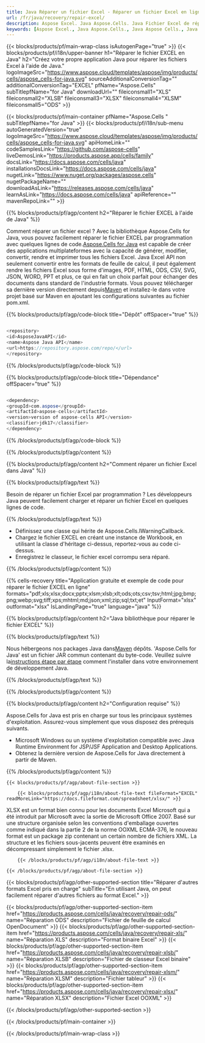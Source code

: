 ```yaml
---
title: Java Réparer un fichier Excel - Réparer un fichier Excel en ligne gratuitement
url: /fr/java/recovery/repair-excel/ 
description: Aspose Excel. Java Aspose.Cells. Java Fichier Excel de réparation. Outil de réparation Excel en ligne gratuit. Réparer un fichier excel corrompu. Récupérez un fichier Excel corrompu dans l'application Java.
keywords: [Aspose Excel., Java Aspose.Cells., Java Aspose Cells., Java Repair excel file., Free Online Repair a corrupted excel file., Java Recover excel file.]
---
```

{{< blocks/products/pf/main-wrap-class isAutogenPage="true" >}}
{{< blocks/products/pf/i18n/upper-banner h1="Réparer le fichier EXCEL en Java" h2="Créez votre propre application Java pour réparer les fichiers Excel à l\'aide de Java." logoImageSrc="https://www.aspose.cloud/templates/aspose/img/products/cells/aspose_cells-for-java.svg" sourceAdditionalConversionTag="" additionalConversionTag="EXCEL" pfName="Aspose.Cells" subTitlepfName="for Java" downloadUrl="" fileiconsmall1="XLS" fileiconsmall2="XLSB" fileiconsmall3="XLSX" fileiconsmall4="XLSM" fileiconsmall5="ODS" >}}

{{< blocks/products/pf/main-container pfName="Aspose.Cells " subTitlepfName="for Java" >}}
{{< blocks/products/pf/i18n/sub-menu autoGeneratedVersion="true" logoImageSrc="https://www.aspose.cloud/templates/aspose/img/products/cells/aspose_cells-for-java.svg" apiHomeLink="" codeSamplesLink="https://github.com/aspose-cells" liveDemosLink="https://products.aspose.app/cells/family" docsLink="https://docs.aspose.com/cells/java" installationsDocsLink="https://docs.aspose.com/cells/java" nugetLink="https://www.nuget.org/packages/aspose.cells" nugetPackageName="" downloadAsLink="https://releases.aspose.com/cells/java" learnAsLink="https://docs.aspose.com/cells/java" apiReference="" mavenRepoLink="" >}}

{{% blocks/products/pf/agp/content h2="Réparer le fichier EXCEL à l\'aide de Java" %}}

 Comment réparer un fichier excel ? Avec la bibliothèque Aspose.Cells for Java, vous pouvez facilement réparer le fichier EXCEL par programmation avec quelques lignes de code.[Aspose.Cells for Java](https://products.aspose.com/cells/java) est capable de créer des applications multiplateformes avec la capacité de générer, modifier, convertir, rendre et imprimer tous les fichiers Excel. Java Excel API non seulement convertir entre les formats de feuille de calcul, il peut également rendre les fichiers Excel sous forme d'images, PDF, HTML, ODS, CSV, SVG, JSON, WORD, PPT et plus, ce qui en fait un choix parfait pour échanger des documents dans standard de l'industrie formats. Vous pouvez télécharger sa dernière version directement depuis[Maven](https://repository.aspose.com/webapp/#/artifacts/browse/tree/General/repo/com/aspose/aspose-cells) et installez-le dans votre projet basé sur Maven en ajoutant les configurations suivantes au fichier pom.xml.

{{% blocks/products/pf/agp/code-block title="Dépôt" offSpacer="true" %}}

```cs

<repository>
<id>AsposeJavaAPI</id>
<name>Aspose Java API</name>
<url>https://repository.aspose.com/repo/</url>
</repository>

```

{{% /blocks/products/pf/agp/code-block %}}

{{% blocks/products/pf/agp/code-block title="Dépendance" offSpacer="true" %}}

```cs

<dependency>
<groupId>com.aspose</groupId>
<artifactId>aspose-cells</artifactId>
<version>version of aspose-cells API</version>
<classifier>jdk17</classifier>
</dependency>

```

{{% /blocks/products/pf/agp/code-block %}}

{{% /blocks/products/pf/agp/content %}}


{{% blocks/products/pf/agp/content h2="Comment réparer un fichier Excel dans Java" %}}

{{% blocks/products/pf/agp/text %}}

Besoin de réparer un fichier Excel par programmation ? Les développeurs Java peuvent facilement charger et réparer un fichier Excel en quelques lignes de code.

{{% /blocks/products/pf/agp/text %}}

+ Définissez une classe qui hérite de Aspose.Cells.IWarningCallback.
+ Chargez le fichier EXCEL en créant une instance de Workbook, en utilisant la classe d'héritage ci-dessus, reportez-vous au code ci-dessus.
+ Enregistrez le classeur, le fichier excel corrompu sera réparé.

{{% /blocks/products/pf/agp/content %}}

{{% cells-recovery title="Application gratuite et exemple de code pour réparer le fichier EXCEL en ligne" formats="pdf;xls;xlsx;docx;pptx;xlsm;xlsb;xlt;ods;ots;csv;tsv;html;jpg;bmp;png;webp;svg;tiff;xps;mhtml;md;json;xml;zip;sql;txt;et" InputFormat="xlsx" outformat="xlsx" IsLandingPage="true" language="java" %}}    
    
{{% blocks/products/pf/agp/content h2="Java bibliothèque pour réparer le fichier EXCEL" %}}

{{% blocks/products/pf/agp/text %}}

 Nous hébergeons nos packages Java dans[Maven](https://repository.aspose.com/webapp/#/artifacts/browse/tree/General/repo/com/aspose/aspose-cells) dépôts. 'Aspose.Cells for Java' est un fichier JAR commun contenant du byte-code. Veuillez suivre la[instructions étape par étape](https://docs.aspose.com/cells/java/installation/) comment l'installer dans votre environnement de développement Java.

{{% /blocks/products/pf/agp/text %}}

{{% /blocks/products/pf/agp/content %}}

{{% blocks/products/pf/agp/content h2="Configuration requise" %}}

 Aspose.Cells for Java est pris en charge sur tous les principaux systèmes d'exploitation. Assurez-vous simplement que vous disposez des prérequis suivants.
 
- Microsoft Windows ou un système d'exploitation compatible avec Java Runtime Environment for JSP/JSF Application and Desktop Applications.
- Obtenez la dernière version de Aspose.Cells for Java directement à partir de Maven.


{{% /blocks/products/pf/agp/content %}}

<!-- aboutfile Starts -->

    {{< blocks/products/pf/agp/about-file-section >}}

        {{< blocks/products/pf/agp/i18n/about-file-text fileFormat="EXCEL" readMoreLink="https://docs.fileformat.com/spreadsheet/xlsx/" >}}
XLSX est un format bien connu pour les documents Excel Microsoft qui a été introduit par Microsoft avec la sortie de Microsoft Office 2007. Basé sur une structure organisée selon les conventions d'emballage ouvertes comme indiqué dans la partie 2 de la norme OOXML ECMA-376, le nouveau format est un package zip contenant un certain nombre de fichiers XML. La structure et les fichiers sous-jacents peuvent être examinés en décompressant simplement le fichier .xlsx.

        {{< /blocks/products/pf/agp/i18n/about-file-text >}}

    {{< /blocks/products/pf/agp/about-file-section >}}

<!-- aboutfile Ends -->

{{< blocks/products/pf/agp/other-supported-section title="Réparer d\'autres formats Excel pris en charge" subTitle="En utilisant Java, on peut facilement réparer d\'autres fichiers au format Excel." >}}

{{< blocks/products/pf/agp/other-supported-section-item href="https://products.aspose.com/cells/java/recovery/repair-ods/" name="Réparation ODS" description="Fichier de feuille de calcul OpenDocument" >}}
{{< blocks/products/pf/agp/other-supported-section-item href="https://products.aspose.com/cells/java/recovery/repair-xls/" name="Réparation XLS" description="Format binaire Excel" >}}
{{< blocks/products/pf/agp/other-supported-section-item href="https://products.aspose.com/cells/java/recovery/repair-xlsb/" name="Réparation XLSB" description="Fichier de classeur Excel binaire" >}}
{{< blocks/products/pf/agp/other-supported-section-item href="https://products.aspose.com/cells/java/recovery/repair-xlsm/" name="Réparation XLSM" description="Fichier tableur" >}}
{{< blocks/products/pf/agp/other-supported-section-item href="https://products.aspose.com/cells/java/recovery/repair-xlsx/" name="Réparation XLSX" description="Fichier Excel OOXML" >}}

{{< /blocks/products/pf/agp/other-supported-section >}}

{{< /blocks/products/pf/main-container >}}
    
{{< /blocks/products/pf/main-wrap-class >}}
